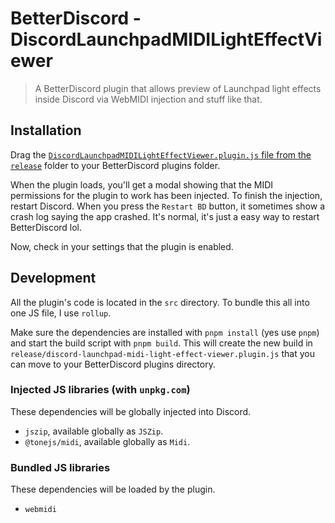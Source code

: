 # BetterDiscord - DiscordLaunchpadMIDILightEffectViewer

> A BetterDiscord plugin that allows preview of Launchpad light effects inside Discord via WebMIDI injection and stuff like that.

## Installation

Drag the [`DiscordLaunchpadMIDILightEffectViewer.plugin.js` file from the `release`](/release/DiscordLaunchpadMIDILightEffectViewer.plugin.js) folder to your BetterDiscord plugins folder.

When the plugin loads, you'll get a modal showing that the MIDI permissions for the plugin to work has been injected. To finish the injection, restart Discord. When you press the `Restart BD` button, it sometimes show a crash log saying the app crashed. It's normal, it's just a easy way to restart BetterDiscord lol.

Now, check in your settings that the plugin is enabled.

## Development

All the plugin's code is located in the `src` directory. To bundle this all into one JS file, I use `rollup`.

Make sure the dependencies are installed with `pnpm install` (yes use `pnpm`) and start the build script with `pnpm build`. This will create the new build in `release/discord-launchpad-midi-light-effect-viewer.plugin.js` that you can move to your BetterDiscord plugins directory.

### Injected JS libraries (with `unpkg.com`)

These dependencies will be globally injected into Discord.

- `jszip`, available globally as `JSZip`.
- `@tonejs/midi`, available globally as `Midi`.

### Bundled JS libraries

These dependencies will be loaded by the plugin.

- `webmidi`
